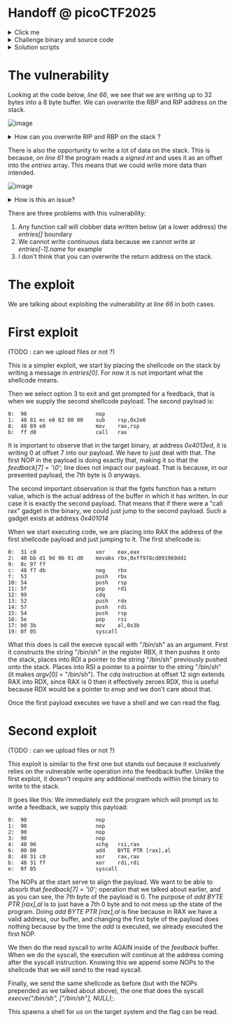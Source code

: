 # Handoff @ picoCTF2025

<details>
<summary>Click me</summary>

Expandable sections are used to give additional details and examples to statements that I make along the way.
</details>

<details>
<summary>Challenge binary and source code</summary>
Compile command:
```
gcc handoff.c -o handoff -no-pie -z execstack -fno-stack-protector
```
    
binary:

</details>

<details>
<summary>Solution scripts</summary>

(TODO : can we upload files or not ?)
</details>

# The vulnerability
Looking at the code below, _line 66_, we see that we are writing up to 32 bytes into a 8 byte buffer. We can overwrite the RBP and RIP address on the stack.

![image](https://hackmd.io/_uploads/rJtecjrhJe.png)

<details>
<summary>How can you overwrite RIP and RBP on the stack ?</summary>

At the point when _line 66_ gets executed, we have the return address at address RBP+0x8, when we are writing into _feedback_ we are writing 32 bytes starting from address RBP-0xc (1st byte is written at RBP-0xc, then second byte is written at RBP-0xb, etc), it is easy to see that the 20th byte of what we are writing will start overwriting the return address on the stack.
</details>

There is also the opportunity to write a lot of data on the stack. This is because, _on line 61_ the program reads a *signed int* and uses it as an offset into the _entries_ array. This means that we could write more data than intended. 

![image](https://hackmd.io/_uploads/B1Cujorn1g.png)

<details>
<summary>How is this an issue?</summary>

If we look at the code, this is the way the offset into _entries\[\]_ is calculated:
    
![image](https://hackmd.io/_uploads/B12Hsk_3yg.png)

In RAX we have the index (as in _entries\[index\]_) and in RSI we have the address of _entries_
If you were to use a debugger and break at address 0x40139a (_"b *0x40139a"_ in gdb) you'd see that, for example, for index = 1 RAX will be 0x48 (72). 

<details>
<summary>Why those asm operations?</summary>

If you look closely, by the time the code reaches address _0x40139a_ we will have 
    
_RAX = (index * 8 + index) * 8_, which expanded is 
    
_RAX = index * 64 + index * 8_ which can be rewritten as 
    
_RAX = index * 72_ which means that you add the size of the _struct entry_ times index to index into the array.

If the size of the struct were different, the offsets would be different but the idea would still be the same, you'd add the size of the struct times the index.
</details>
    
This makes sense because the layout of the struct is like this:

![image](https://hackmd.io/_uploads/S1Mm6ydnyg.png)
    
It is easy to see that to get the address of _entries\[1\]_, you'd have to add 72 to the address of _entries\[0\]_

Ok, now what happens when we say that we want to write at _entries\[-1\]_ ?

If we use a debugger to break at the address _0x40139a_ and we follow that path in the code, when asked _"Which recipient would you like to send a message to?"_ we say "-1" and this is what we get:
    
![image](https://hackmd.io/_uploads/HyFi1xOnJe.png)

if we then single step, we see that in RAX we have _0x7fffffffdee8_, in theory we shouldn't be able to write below the _entries\[0\]_ address, which is _0x7fffffffdf30_, yet here we are.

-1 is represented (as a 4 byte signed int) as 0xffffffff, it goes down to 0x80000000 which is -2147483648.
All of this being said we can write below _entries\[0\]_ because the addition overflows once, we could make it overflow a second time and write above the end of _entries\[10\]_ yet when I did the math I found out that you cannot overwrite the return address on the stack and ultimately trying to exploit this vulnerability is harder than the exploit that we chose.

</details>

There are three problems with this vulnerability: 
1) Any function call will clobber data written below (at a lower address) the _entries\[\]_ boundary
2) We cannot write continuous data because we cannot write at _entries\[-1\].name_ for example
3) I don't think that you can overwrite the return address on the stack.

# The exploit

We are talking about exploiting the vulnerability at _line 66_ in both cases.

# First exploit

(TODO : can we upload files or not ?)

This is a simpler exploit, we start by placing the shellcode on the stack by writing a message in _entries\[0\]_. For now it is not important what the shellcode means.

Then we select option 3 to exit and get prompted for a feedback, that is when we supply the second shellcode payload.
The second payload is:
```=
0:  90                      nop
1:  48 81 ec e0 02 00 00    sub    rsp,0x2e0
8:  48 89 e0                mov    rax,rsp
b:  ff d0                   call   rax
```
It is important to observe that in the target binary, at address _0x4013ed_, it is writing 0 at offset 7 into our payload. We have to just deal with that. The first NOP in the payload is doing exactly that, making it so that the _feedback[7] = '\0';_ line does not impact our payload. That is because, in our presented payload, the 7th byte is 0 anyways.

The second important observation is that the fgets function has a return value, which is the actual address of the buffer in which it has written. In our case it is exactly the second payload. That means that if there were a "call rax" gadget in the binary, we could just jump to the second payload. Such a gadget exists at address _0x401014_

When we start executing code, we are placing into RAX the address of the first shellcode payload and just jumping to it.
The first shellcode is:
```=
0:  31 c0                   xor    eax,eax
2:  48 bb d1 9d 96 91 d0    movabs rbx,0xff978cd091969dd1
9:  8c 97 ff
c:  48 f7 db                neg    rbx
f:  53                      push   rbx
10: 54                      push   rsp
11: 5f                      pop    rdi
12: 99                      cdq
13: 52                      push   rdx
14: 57                      push   rdi
15: 54                      push   rsp
16: 5e                      pop    rsi
17: b0 3b                   mov    al,0x3b
19: 0f 05                   syscall 
```
What this does is call the execve syscall with "/bin/sh" as an argument. First it constructs the string "/bin/sh" in the register RBX, it then pushes it onto the stack, places into RDI a pointer to the string "/bin/sh" previously pushed onto the stack. Places into RSI a pointer to a pointer to the string "/bin/sh" (it makes _argv\[0\]_ = "/bin/sh"). The _cdq_ instruction at offset 12 sign extends RAX into RDX, since RAX is 0 then it effectively zeroes RDX, this is useful because RDX would be a pointer to _envp_ and we don't care about that.

Once the first payload executes we have a shell and we can read the flag.

# Second exploit

(TODO : can we upload files or not ?)

This exploit is similar to the first one but stands out because it exclusively relies on the vulnerable write operation into the feedback buffer. Unlike the first exploit, it doesn't require any additional methods within the binary to write to the stack.

It goes like this:
We immediately exit the program which will prompt us to write a feedback, we supply this payload:
```=
0:  90                      nop
1:  90                      nop
2:  90                      nop
3:  90                      nop
4:  48 96                   xchg   rsi,rax
6:  00 00                   add    BYTE PTR [rax],al
8:  48 31 c0                xor    rax,rax
b:  48 31 ff                xor    rdi,rdi
e:  0f 05                   syscall 
```
The NOPs at the start serve to align the payload. We want to be able to absorb that _feedback\[7\] = '\0';_ operation that we talked about earlier, and as you can see, the 7th byte of the payload is 0. The purpose of _add    BYTE PTR \[rax\],al_ is to just have a 7th 0 byte and to not mess up the state of the program. Doing _add    BYTE PTR \[rax\],al_ is fine because in RAX we have a valid address, our buffer, and changing the first byte of the payload does nothing because by the time the _add_ is executed, we already executed the first NOP.

We then do the read syscall to write AGAIN inside of the _feedback_ buffer. When we do the syscall, the execution will continue at the address coming after the syscall instruction. Knowing this we append some NOPs to the shellcode that we will send to the read syscall.

Finally, we send the same shellcode as before (but with the NOPs prepended as we talked about above), the one that does the syscall _execve("/bin/sh", \["/bin/sh"\], NULL);_. 

This spawns a shell for us on the target system and the flag can be read.